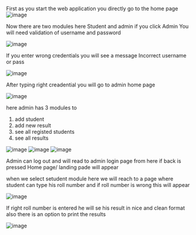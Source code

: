 First as you start the web application you directly go to the home page 
![image](https://github.com/MaheshGayakwad/StudentResultManagement/assets/111281320/c00f857a-cc25-40a3-a91a-0c76f2007a07)



Now there are two modules here Student and admin if you click Admin You will need validation of username and password

![image](https://github.com/MaheshGayakwad/StudentResultManagement/assets/111281320/d07c7313-0d24-4fdc-b71b-56c1fd503c67)


If you enter wrong credentials you will see a message Incorrect username or pass

![image](https://github.com/MaheshGayakwad/StudentResultManagement/assets/111281320/09d9efac-9e0a-4a6c-bdc9-6af0cf7edcaf)

After typing right creadential you will go to admin home page

![image](https://github.com/MaheshGayakwad/StudentResultManagement/assets/111281320/a15c69c9-d8d9-4af6-b9e8-49e334470556)


here admin has 3 modules to 
1. add student 
2. add new result
3. see all registed students
4. see all results

![image](https://github.com/MaheshGayakwad/StudentResultManagement/assets/111281320/4a1ddc44-daaa-465c-abfe-b8a13fc71050)
![image](https://github.com/MaheshGayakwad/StudentResultManagement/assets/111281320/03fb018c-a8e9-40d1-aa02-3afefc1544fe)
![image](https://github.com/MaheshGayakwad/StudentResultManagement/assets/111281320/9308b4e8-bf34-42c4-ac3d-e4f7f8a4af9f)


Admin can log out and will read to admin login page from here if back is pressed Home page/ landing pade will appear

when we select setudent module here we will reach to a page where student can type his roll number and if roll number is wrong this will appear

![image](https://github.com/MaheshGayakwad/StudentResultManagement/assets/111281320/229a07e1-befd-4424-8838-13ce63042693)


If right roll number is entered he will se his result in nice and clean format also there is an option to print the results

![image](https://github.com/MaheshGayakwad/StudentResultManagement/assets/111281320/da476c65-2ac6-4742-b6f4-f83017cddb09)

